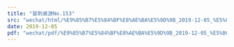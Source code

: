```yaml
---
title: "冒刺桌游No.153"
src: "wechat/html/%E9%85%B7%E5%84%BF%E8%AE%BA%E5%9D%9B_2019-12-05_%E5%86%92%E5%88%BA%E6%A1%8C%E6%B8%B8No.153.html"
date: 2019-12-05
pdf: "wechat/pdf/%E9%85%B7%E5%84%BF%E8%AE%BA%E5%9D%9B_2019-12-05_%E5%86%92%E5%88%BA%E6%A1%8C%E6%B8%B8No.153.pdf"
---
```

